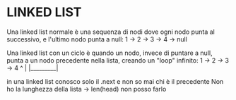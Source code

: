 
# LINKED LIST
Una linked list normale è una sequenza di nodi dove ogni nodo punta al successivo, e l'ultimo nodo punta a null:
1 -> 2 -> 3 -> 4 -> null

Una linked list con un ciclo è quando un nodo, invece di puntare a null, punta a un nodo precedente nella lista, creando un "loop" infinito:
 1 -> 2 -> 3 -> 4
 ^         |
 |_________|

in una linked list conosco solo il .next e non so mai chi è il precedente
Non ho la lunghezza della lista -> len(head) non posso farlo